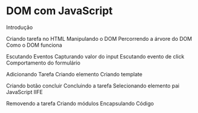 # DOM com JavaScript

Introdução

Criando tarefa no HTML
Manipulando o DOM
Percorrendo a árvore do DOM
Como o DOM funciona


Escutando Eventos
Capturando valor do input
Escutando evento de click
Comportamento do formulário



Adicionando Tarefa
Criando elemento
Criando template


Criando botão concluir
Concluindo a tarefa
Selecionando elemento pai
JavaScript IIFE



Removendo a tarefa
Criando módulos
Encapsulando Código

